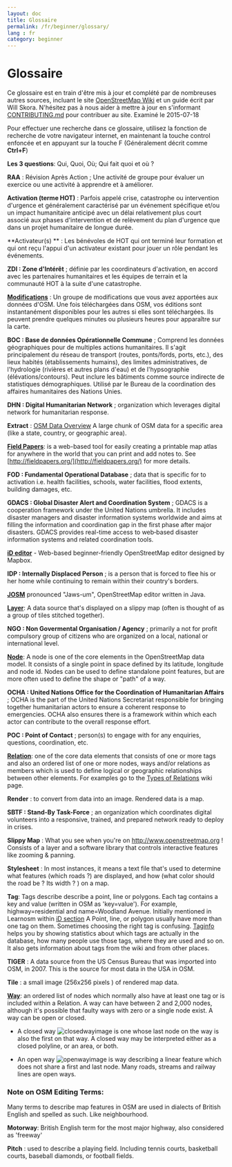 ```yaml
---
layout: doc
title: Glossaire 
permalink: /fr/beginner/glossary/
lang : fr
category: beginner
---
```


Glossaire 
============

Ce glossaire est en train d'être mis à jour et complété par de nombreuses autres sources, incluant le site [OpenStreetMap Wiki](https://wiki.openstreetmap.org/wiki/Main_Page) et un guide écrit par Will Skora. N'hésitez pas à nous aider à mettre à jour en s'informant [CONTRIBUTING.md](https://github.com/hotosm/learnosm/blob/gh-pages/CONTRIBUTING.md) pour contribuer au site. 
Examiné le 2015-07-18  

Pour effectuer une recherche dans ce glossaire, utilisez la fonction de recherche de votre navigateur internet, en maintenant la touche control enfoncée et en appuyant sur la touche F (Généralement décrit comme **Ctrl+F**)  

**Les 3 questions**: Qui, Quoi, Où; Qui fait quoi et où ?  

**RAA** : Révision Après Action ; Une activité de groupe pour évaluer un exercice ou une activité à apprendre et à améliorer.

**Activation (terme HOT)** : Parfois appelé crise, catastrophe ou intervention d'urgence et généralement caractérisé par un événement spécifique et/ou un impact humanitaire anticipé avec un délai relativement plus court associé aux phases d'intervention et de relèvement du plan d'urgence que dans un projet humanitaire de longue durée.

**Activateur(s) ** : Les bénévoles de HOT qui ont terminé leur formation et qui ont reçu l'appui d'un activateur existant pour jouer un rôle pendant les événements. 

**ZDI : Zone d'Intérêt** ; définie par les coordinateurs d'activation, en accord avec les partenaires humanitaires et les équipes de terrain et la communauté HOT à la suite d'une catastrophe.


**[Modifications](http://wiki.openstreetmap.org/wiki/Changeset)** : Un groupe de modifications que vous avez apportées aux données d'OSM. Une fois téléchargées dans OSM, vos éditions sont instantanément disponibles pour les autres si elles sont téléchargées. Ils peuvent prendre quelques minutes ou plusieurs heures pour apparaître sur la carte.

**BOC : Base de données Opérationnelle Commune** ; Comprend les données géographiques pour de multiples actions humanitaires. Il s'agit principalement du réseau de transport (routes, ponts/fords, ports, etc.), des lieux habités (établissements humains), des limites administratives, de l'hydrologie (rivières et autres plans d'eau) et de l'hypsographie (élévations/contours). Peut inclure les bâtiments comme source indirecte de statistiques démographiques. Utilisé par le Bureau de la coordination des affaires humanitaires des Nations Unies.

**DHN : Digital Humanitarian Network** ; organization which leverages digital network for humanitarian response.

**Extract** : [OSM Data Overview](/en/osm-data/data-overview/) A large chunk of OSM data for a specific area (like a state, country, or geographic area).

**[Field Papers](/en/mobile-mapping/field-papers/)**: is a web-based tool for easily creating a printable map atlas for anywhere in the world that you can print and add notes to. See [http://fieldpapers.org/](http://fieldpapers.org/) for more details. 

**FOD : Fundamental Operational Database** ; data that is specific for to activation i.e. health facilities, schools, water facilities, flood extents, building damages, etc.

**GDACS :  Global Disaster Alert and Coordination System** ; GDACS is a cooperation framework under the United Nations umbrella. It includes disaster managers and disaster information systems worldwide and aims at filling the information and coordination gap in the first phase after major disasters. GDACS provides real-time access to web‐based disaster information systems and related coordination tools.

**[iD editor](/en/beginner/id-editor/)** - Web-based beginner-friendly OpenStreetMap editor designed by Mapbox. 

**IDP : Internally Displaced Person** ; is a person that is forced to flee his or her home while continuing to remain within their country's borders.

**[JOSM](https://josm.openstreetmap.de/)** pronounced "Jaws-um", OpenStreetMap editor written in Java. 

**[Layer](http://wiki.openstreetmap.org/wiki/Layer)**: A data source that's displayed on a slippy map (often is thought of as a group of tiles stitched together).

**NGO : Non Govermental Organisation / Agency** ; primarily a not for profit compulsory group of citizens who are organized on a local, national or international level.  

**[Node](http://wiki.openstreetmap.org/wiki/Node)**: A node is one of the core elements in the OpenStreetMap data model. It consists of a single point in space defined by its latitude, longitude and node id. Nodes can be used to define standalone point features, but are more often used to define the shape or "path" of a way.

**OCHA : United Nations Office for the Coordination of Humanitarian Affairs** ; OCHA is the part of the United Nations Secretariat responsible for bringing together humanitarian actors to ensure a coherent response to emergencies. OCHA also ensures there is a framework within which each actor can contribute to the overall response effort.

**POC : Point of Contact** ; person(s) to engage with for any enquiries, questions, coordination, etc.

**[Relation](http://wiki.openstreetmap.org/wiki/Relation)**: one of the core data elements that consists of one or more tags and also an ordered list of one or more nodes, ways and/or relations as members which is used to define logical or geographic relationships between other elements. For examples go to the [Types of Relations](http://wiki.openstreetmap.org/wiki/Types_of_relation) wiki page. 

**Render** : to convert from data into an image. Rendered data is a map.

**SBTF : Stand-By Task-Force** ; an organization which coordinates digital volunteers into a responsive, trained, and prepared network ready to deploy in crises.

**Slippy Map** : What you see when you're on <http://www.openstreetmap.org> ! Consists of a layer and a software library that controls interactive features like zooming & panning.

**Stylesheet** : In most instances, it means a text file that's used to determine what features (which roads ?) are displayed, and how (what color should the road be ? Its width ? ) on a map.

**Tag**: Tags describe describe a point, line or polygons. Each tag contains a key and value (written in OSM as 'key=value'). For example, highway=residential and name=Woodland Avenue. Initially mentioned in Learnosm within [iD section](/en/beginner/id-editor/#basic-editing-with-id) A Point, line, or polygon usually have more than one tag on them. Sometimes choosing the right tag is confusing. [Taginfo](https://taginfo.openstreetmap.org/) helps you by showing statistics about which tags are actually in the database, how many people use those tags, where they are used and so on. It also gets information about tags from the wiki and from other places.

**TIGER** : A data source from the US Census Bureau that was imported into OSM, in 2007. This is the source for most data in the USA in OSM.

**Tile** : a small image (256x256 pixels ) of rendered map data.

**[Way](http://wiki.openstreetmap.org/wiki/Way)**: an ordered list of nodes which normally also have at least one tag or is included within a Relation. A way can have between 2 and 2,000 nodes, although it's possible that faulty ways with zero or a single node exist. A way can be open or closed.  

* A closed way ![closedwayimage](http://wiki.openstreetmap.org/w/images/thumb/e/ed/Mf_closed_way.svg/20px-Mf_closed_way.svg.png) is one whose last node on the way is also the first on that way. A closed way may be interpreted either as a closed polyline, or an area, or both. 

* An open way ![openwayimage](http://wiki.openstreetmap.org/w/images/thumb/2/2a/Mf_way.svg/20px-Mf_way.svg.png) is way describing a linear feature which does not share a first and last node. Many roads, streams and railway lines are open ways.
 
### Note on OSM Editing Terms:

Many terms to describe map features in OSM are used in dialects of British English and spelled as such. Like neighbourhood.

**Motorway**: British English term for the most major highway, also considered as 'freeway'

**Pitch** : used to describe a playing field. Including tennis courts, basketball courts, baseball diamonds, or football fields.